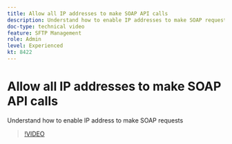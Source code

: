 ```yaml
---
title: Allow all IP addresses to make SOAP API calls
description: Understand how to enable IP addresses to make SOAP requests
doc-type: technical video
feature: SFTP Management
role: Admin
level: Experienced 
kt: 8422
---
```


# Allow all IP addresses to make SOAP API calls

Understand how to enable IP address to make SOAP requests

>[!VIDEO](https://video.tv.adobe.com/v/335978?quality=12)

